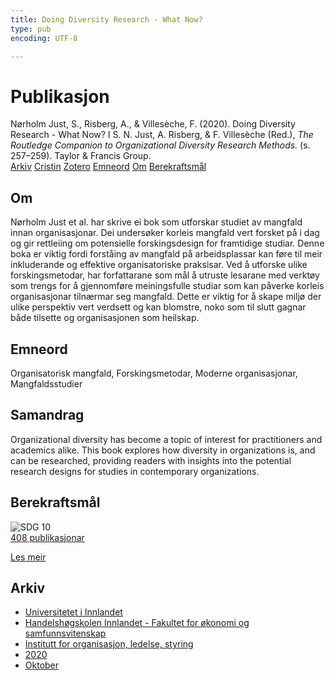 ```yaml
---
title: Doing Diversity Research - What Now?
type: pub
encoding: UTF-8

---
```

<h1>Publikasjon</h1>
<article id="csl-bib-container-I4Y2DFXT" class="csl-bib-container">
  <div class="csl-bib-body"> <div class="csl-entry">Nørholm Just, S., Risberg, A., &#38; Villesèche, F. (2020). Doing Diversity Research - What Now? I S. N. Just, A. Risberg, &#38; F. Villesèche (Red.), <i>The Routledge Companion to Organizational Diversity Research Methods.</i> (s. 257–259). Taylor &#38; Francis Group.</div> </div>
  <div class="csl-bib-buttons">
    <a href="#taxonomy-article-I4Y2DFXT" alt="archive" class="csl-bib-button">Arkiv</a>
    <a href="https://app.cristin.no/results/show.jsf?id=1840537" alt="Cristin" class="csl-bib-button">Cristin</a>
    <a href="http://zotero.org/groups/5881554/items/I4Y2DFXT" alt="Zotero" class="csl-bib-button">Zotero</a>
    <a href="#keywords-article-I4Y2DFXT" alt="keywords" class="csl-bib-button">Emneord</a>
    <a href="#about-article-I4Y2DFXT" alt="about_pub" class="csl-bib-button">Om</a>
    <a href="#sdg-article-I4Y2DFXT" alt="sdg" class="csl-bib-button">Berekraftsmål</a>
  </div>
  <div id="csl-bib-meta-container-I4Y2DFXT"></div>
</article>
<div id="csl-bib-meta-I4Y2DFXT" class="csl-bib-meta">
  <article id="about-article-I4Y2DFXT" class="about_pub-article">
    <h1>Om</h1>
    Nørholm Just et al. har skrive ei bok som utforskar studiet av mangfald innan organisasjonar. Dei undersøker korleis mangfald vert forsket på i dag og gir rettleiing om potensielle forskingsdesign for framtidige studiar. Denne boka er viktig fordi forståing av mangfald på arbeidsplassar kan føre til meir inkluderande og effektive organisatoriske praksisar. Ved å utforske ulike forskingsmetodar, har forfattarane som mål å utruste lesarane med verktøy som trengs for å gjennomføre meiningsfulle studiar som kan påverke korleis organisasjonar tilnærmar seg mangfald. Dette er viktig for å skape miljø der ulike perspektiv vert verdsett og kan blomstre, noko som til slutt gagnar både tilsette og organisasjonen som heilskap.
  </article>
  <article id="keywords-article-I4Y2DFXT" class="keywords-article">
    <h1>Emneord</h1>
    Organisatorisk mangfald, Forskingsmetodar, Moderne organisasjonar, Mangfaldsstudier
  </article>
  <article id="abstract-article-I4Y2DFXT" class="abstract-article">
    <h1>Samandrag</h1>
    Organizational diversity has become a topic of interest for practitioners and academics alike. This book explores how diversity in organizations is, and can be researched, providing readers with insights into the potential research designs for studies in contemporary organizations.
  </article>
  <article id="sdg-article-I4Y2DFXT" class="sdg-article">
    <h1>Berekraftsmål</h1>
    <div class="sdg-container"><div id="sdg10" class="sdg">
        <img src="{{< params subfolder >}}images/sdg/sdg10_nn.png" class="image" alt="SDG 10">
        <div class="sdg-overlay">
          <a href="{{< params subfolder >}}nn/archive/?sdg=10#archive" class="sdg-publication-count"><span>408</span> publikasjonar</a>
          <p><a href="https://fn.no/om-fn/fns-baerekraftsmaal/mindre-ulikhet?lang=nno-NO" class="sdg-read-more">Les meir</a></p>
        </div>
      </div></div>
  </article>
  <article id="taxonomy-article-I4Y2DFXT" class="taxonomy-article">
    <h1>Arkiv</h1>
    <ul>
      <li><a href="{{< params subfolder >}}nn/archive/?key=3DCRN523">Universitetet i Innlandet</a></li>
      <li><a href="{{< params subfolder >}}nn/archive/?key=DU8Q9LN9">Handelshøgskolen Innlandet - Fakultet for økonomi og samfunnsvitenskap</a></li>
      <li><a href="{{< params subfolder >}}nn/archive/?key=4LUWR3ZM">Institutt for organisasjon, ledelse, styring</a></li>
      <li><a href="{{< params subfolder >}}nn/archive/?key=L4LD5JU9">2020</a></li>
      <li><a href="{{< params subfolder >}}nn/archive/?key=QPJKKNQX">Oktober</a></li>
    </ul>
  </article>
</div>

